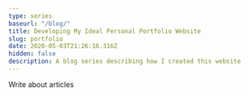 ```yaml
---
type: series
baseurl: "/blog/"
title: Developing My Ideal Personal Portfolio Website
slug: portfolio
date: 2020-05-03T21:26:16.316Z
hidden: false
description: A blog series describing how I created this website
---
```


Write about articles
